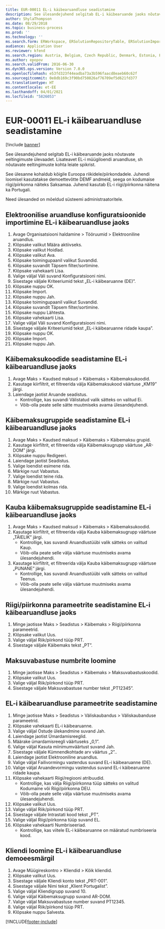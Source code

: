```yaml
---
title: EUR-00011 EL-i käibearuandluse seadistamine
description: See ülesandejuhend selgitab EL-i käibearuande jaoks nõutavate eeltingimuste ülevaadet.
author: ShylaThompson
ms.date: 08/29/2018
ms.topic: business-process
ms.prod: ''
ms.technology: ''
ms.search.form: ERWorkspace, ERSolutionRepositoryTable, ERSolutionImport, SysQueryForm, SysQueryFieldLookUp,  TaxTable, TaxGroup, TaxItemGroup, TaxCountryRegionParameters, TaxVATNumTable, IntrastatParameters, CustTable, DirPartyQuickCreateForm
audience: Application User
ms.reviewer: kfend
ms.search.region: Austria, Belgium, Czech Republic, Denmark, Estonia, Finland, France, Germany, Hungary, Ireland, Italy, Latvia, Lithuania, Netherlands, Poland, Spain, Sweden, United Kingdom
ms.author: epopov
ms.search.validFrom: 2016-06-30
ms.dyn365.ops.version: Version 7.0.0
ms.openlocfilehash: e53fd323f44eadba73a3b596faacd8eaeb60c62f
ms.sourcegitcommit: 0e8db169c3f90bd750826af76709ef5d621fd377
ms.translationtype: HT
ms.contentlocale: et-EE
ms.lasthandoff: 04/01/2021
ms.locfileid: "5826053"
---
```

# <a name="eur-00011-set-up-eu-sales-list-reporting"></a>EUR-00011 EL-i käibearuandluse seadistamine

[!include [banner](../../includes/banner.md)]

See ülesandejuhend selgitab EL-i käibearuande jaoks nõutavate eeltingimuste ülevaadet. Lisateavet EL-i müügiloendi aruandluse, sh nõutavate eeltingimuste kohta leiate spikrist.

See ülesanne kohaldub kõigile Euroopa riikidele/piirkondadele. Juhendi loomisel kasutatakse demoettevõtte DEMF andmeid, seega on kodumaise riigi/piirkonna näiteks Saksamaa. Juhend kasutab EL-i riigi/piirkonna näitena ka Portugali.

Need ülesanded on mõeldud süsteemi administraatoritele.


## <a name="import-electronic-reporting-configurations-for-eu-sales-list-reporting"></a>Elektroonilise aruandluse konfiguratsioonide importimine EL-i käibearuandluse jaoks
1. Avage Organisatsiooni haldamine > Tööruumid > Elektrooniline aruandlus.
2. Klõpsake valikut Määra aktiivseks.
3. Klõpsake valikut Hoidlad.
4. Klõpsake valikut Ava.
5. Klõpsake toimingupaanil valikut Suvandid.
6. Klõpsake suvandit Täpsem filter/sortimine.
7. Klõpsake vahekaarti Lisa.
8. Valige väljal Väli suvand Konfiguratsiooni nimi.
9. Sisestage väljale Kriteeriumid tekst „EL-i käibearuanne (DE)”.
10. Klõpsake nuppu OK.
11. Klõpsake Import.
12. Klõpsake nuppu Jah.
13. Klõpsake toimingupaanil valikut Suvandid.
14. Klõpsake suvandit Täpsem filter/sortimine.
15. Klõpsake nuppu Lähtesta.
16. Klõpsake vahekaarti Lisa.
17. Valige väljal Väli suvand Konfiguratsiooni nimi.
18. Sisestage väljale Kriteeriumid tekst „EL-i käibearuanne ridade kaupa”.
19. Klõpsake nuppu OK.
20. Klõpsake Import.
21. Klõpsake nuppu Jah.

## <a name="set-up-sales-tax-codes-for-eu-sales-list-reporting"></a>Käibemaksukoodide seadistamine EL-i käibearuandluse jaoks
1. Avage Maks > Kaudsed maksud > Käibemaks > Käibemaksukoodid.
2. Kasutage kiirfiltrit, et filtreerida välja Käibemaksukood väärtuse „KM19” järgi.
3. Laiendage jaotist Aruande seadistus.
    * Kontrollige, kas suvandi Välistatud valik sätteks on valitud Ei.  
    * Võib-olla peate selle sätte muutmiseks avama ülesandejuhendi.  

## <a name="set-up-sales-tax-groups-for-eu-sales-list-reporting"></a>Käibemaksugruppide seadistamine EL-i käibearuandluse jaoks
1. Avage Maks > Kaudsed maksud > Käibemaks > Käibemaksu grupid.
2. Kasutage kiirfiltrit, et filtreerida välja Käibemaksugrupp väärtuse „AR-DOM” järgi.
3. Klõpsake nuppu Redigeeri.
4. Laiendage jaotist Seadistus.
5. Valige loendist esimene rida.
6. Märkige ruut Vabastus.
7. Valige loendist teine rida.
8. Märkige ruut Vabastus.
9. Valige loendist kolmas rida.
10. Märkige ruut Vabastus.

## <a name="set-up-item-sales-tax-groups-for-eu-sales-list-reporting"></a>Kauba käibemaksugruppide seadistamine EL-i käibearuandluse jaoks
1. Avage Maks > Kaudsed maksud > Käibemaks > Käibemaksukoodid.
2. Kasutage kiirfiltrit, et filtreerida välja Kauba käibemaksugrupp väärtuse „TÄIELIK” järgi.
    * Kontrollige, kas suvandi Aruandlustüübi valik sätteks on valitud Kaup.  
    * Võib-olla peate selle välja väärtuse muutmiseks avama ülesandejuhendi.  
3. Kasutage kiirfiltrit, et filtreerida välja Kauba käibemaksugrupp väärtuse „PUNANE” järgi.
    * Kontrollige, kas suvandi Aruandlustüübi valik sätteks on valitud Teenus.  
    * Võib-olla peate selle välja väärtuse muutmiseks avama ülesandejuhendi.  

## <a name="set-up-countryregion-parameters-for-eu-sales-list-reporting"></a>Riigi/piirkonna parameetrite seadistamine EL-i käibearuandluse jaoks
1. Minge jaotisse Maks > Seadistus > Käibemaks > Riigi/piirkonna parameetrid.
2. Klõpsake valikut Uus.
3. Valige väljal Riik/piirkond tüüp PRT.
4. Sisestage väljale Käibemaks tekst „PT”.

## <a name="create-tax-exempt-numbers"></a>Maksuvabastuse numbrite loomine
1. Minge jaotisse Maks > Seadistus > Käibemaks > Maksuvabastuskoodid.
2. Klõpsake valikut Uus.
3. Valige väljal Riik/piirkond tüüp PRT.
4. Sisestage väljale Maksuvabastuse number tekst „PT12345”.

## <a name="set-up-eu-sales-list-reporting-parameters"></a>EL-i käibearuandluse parameetrite seadistamine
1. Minge jaotisse Maks > Seadistus > Väliskaubandus > Väliskaubanduse parameetrid.
2. Klõpsake vahekaarti EL-i käibearuanne.
3. Valige väljal Ostude ülekandmine suvand Jah.
4. Laiendage jaotist Ümardamisreeglid.
5. Määrake ümardamisreegli väärtuseks „0,1”.
6. Valige väljal Kasuta miinimumväärtust suvand Jah.
7. Sisestage väljale Kümnendkohtade arv väärtus „2”..
8. Laiendage jaotist Elektrooniline aruandlus.
9. Valige väljal Failivormingu vastendus suvand EL-i käibearuanne (DE).
10. Valige väljal Aruandevormingu vastendus suvand EL-i käibearuanne ridade kaupa.
11. Klõpsake vahekaarti Riigi/regiooni atribuudid.
    * Kontrollige, kas välja Riigi/piirkonna tüüp sätteks on valitud Kodumaine või Riigi/piirkonna DEU.  
    * Võib-olla peate selle välja väärtuse muutmiseks avama ülesandejuhendi.  
12. Klõpsake valikut Uus.
13. Valige väljal Riik/piirkond tüüp PRT.
14. Sisestage väljale Intrastati kood tekst „PT”.
15. Valige väljal Riigi/piirkonna tüüp suvand EL.
16. Klõpsake vahekaarti Numbriseeriad.
    * Kontrollige, kas viitele EL-i käibearuanne on määratud numbriseeria kood.  

## <a name="create-a-customer-for-eu-sales-list-reporting-demo-purposes"></a>Kliendi loomine EL-i käibearuandluse demoeesmärgil
1. Avage Müügireskontro > Kliendid > Kõik kliendid.
2. Klõpsake valikut Uus.
3. Sisestage väljale Kliendi konto tekst „PRT-001”.
4. Sisestage väljale Nimi tekst „Klient Portugalist”.
5. Valige väljal Kliendigrupp suvand 10.
6. Valige väljal Käibemaksugrupp suvand AR-DOM.
7. Valige väljal Maksuvabastuse number suvand PT12345.
8. Valige väljal Riik/piirkond tüüp PRT.
9. Klõpsake nuppu Salvesta.



[!INCLUDE[footer-include](../../../includes/footer-banner.md)]